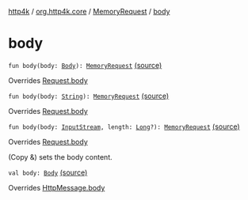 [http4k](../../index.md) / [org.http4k.core](../index.md) / [MemoryRequest](index.md) / [body](./body.md)

# body

`fun body(body: `[`Body`](../-body/index.md)`): `[`MemoryRequest`](index.md) [(source)](https://github.com/http4k/http4k/blob/master/http4k-core/src/main/kotlin/org/http4k/core/http.kt#L244)

Overrides [Request.body](../-request/body.md)


`fun body(body: `[`String`](https://kotlinlang.org/api/latest/jvm/stdlib/kotlin/-string/index.html)`): `[`MemoryRequest`](index.md) [(source)](https://github.com/http4k/http4k/blob/master/http4k-core/src/main/kotlin/org/http4k/core/http.kt#L246)

Overrides [Request.body](../-request/body.md)


`fun body(body: `[`InputStream`](https://docs.oracle.com/javase/9/docs/api/java/io/InputStream.html)`, length: `[`Long`](https://kotlinlang.org/api/latest/jvm/stdlib/kotlin/-long/index.html)`?): `[`MemoryRequest`](index.md) [(source)](https://github.com/http4k/http4k/blob/master/http4k-core/src/main/kotlin/org/http4k/core/http.kt#L248)

Overrides [Request.body](../-request/body.md)

(Copy &amp;) sets the body content.

`val body: `[`Body`](../-body/index.md) [(source)](https://github.com/http4k/http4k/blob/master/http4k-core/src/main/kotlin/org/http4k/core/http.kt#L221)

Overrides [HttpMessage.body](../-http-message/body.md)

